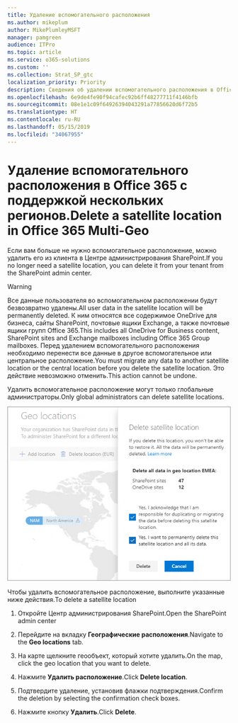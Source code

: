 ```yaml
---
title: Удаление вспомогательного расположения
ms.author: mikeplum
author: MikePlumleyMSFT
manager: pamgreen
audience: ITPro
ms.topic: article
ms.service: o365-solutions
ms.custom: ''
ms.collection: Strat_SP_gtc
localization_priority: Priority
description: Сведения об удалении вспомогательного расположения в Office 365 с поддержкой нескольких регионов.
ms.openlocfilehash: 6e9de4fe90f94cafec92b6ff48277711f4146bfb
ms.sourcegitcommit: 08e1e1c09f64926394043291a77856620d6f72b5
ms.translationtype: HT
ms.contentlocale: ru-RU
ms.lasthandoff: 05/15/2019
ms.locfileid: "34067955"
---
```

# <a name="delete-a-satellite-location-in-office-365-multi-geo"></a><span data-ttu-id="999bb-103">Удаление вспомогательного расположения в Office 365 с поддержкой нескольких регионов.</span><span class="sxs-lookup"><span data-stu-id="999bb-103">Delete a satellite location in Office 365 Multi-Geo</span></span>

<span data-ttu-id="999bb-104">Если вам больше не нужно вспомогательное расположение, можно удалить его из клиента в Центре администрирования SharePoint.</span><span class="sxs-lookup"><span data-stu-id="999bb-104">If you no longer need a satellite location, you can delete it from your tenant from the SharePoint admin center.</span></span>

> [!WARNING]
> <span data-ttu-id="999bb-105">Все данные пользователя во вспомогательном расположении будут безвозвратно удалены.</span><span class="sxs-lookup"><span data-stu-id="999bb-105">All user data in the satellite location will be permanently deleted.</span></span> <span data-ttu-id="999bb-106">К ним относятся все содержимое OneDrive для бизнеса, сайты SharePoint, почтовые ящики Exchange, а также почтовые ящики групп Office 365.</span><span class="sxs-lookup"><span data-stu-id="999bb-106">This includes all OneDrive for Business content, SharePoint sites and Exchange mailboxes including Office 365 Group mailboxes.</span></span> <span data-ttu-id="999bb-107">Перед удалением вспомогательного расположения необходимо перенести все данные в другое вспомогательное или центральное расположение.</span><span class="sxs-lookup"><span data-stu-id="999bb-107">You must migrate any data to another satellite location or the central location before you delete the satellite location.</span></span> <span data-ttu-id="999bb-108">Это действие невозможно отменить.</span><span class="sxs-lookup"><span data-stu-id="999bb-108">This action cannot be undone.</span></span>

<span data-ttu-id="999bb-109">Удалить вспомогательное расположение могут только глобальные администраторы.</span><span class="sxs-lookup"><span data-stu-id="999bb-109">Only global administrators can delete satellite locations.</span></span>

![Снимок экрана: Центр администрирования с поддержкой нескольких регионов с отображением пользовательского интерфейса для удаления географического расположения](media/multi-geo-delete-satellite-location.png)

<span data-ttu-id="999bb-111">Чтобы удалить вспомогательное расположение, выполните указанные ниже действия.</span><span class="sxs-lookup"><span data-stu-id="999bb-111">To delete a satellite location</span></span>

1. <span data-ttu-id="999bb-112">Откройте Центр администрирования SharePoint.</span><span class="sxs-lookup"><span data-stu-id="999bb-112">Open the SharePoint admin center</span></span>

2. <span data-ttu-id="999bb-113">Перейдите на вкладку **Географические расположения**.</span><span class="sxs-lookup"><span data-stu-id="999bb-113">Navigate to the **Geo locations** tab.</span></span>

3. <span data-ttu-id="999bb-114">На карте щелкните геообъект, который хотите удалить.</span><span class="sxs-lookup"><span data-stu-id="999bb-114">On the map, click the geo location that you want to delete.</span></span>

4. <span data-ttu-id="999bb-115">Нажмите **Удалить расположение**.</span><span class="sxs-lookup"><span data-stu-id="999bb-115">Click **Delete location**.</span></span>

5. <span data-ttu-id="999bb-116">Подтвердите удаление, установив флажки подтверждения.</span><span class="sxs-lookup"><span data-stu-id="999bb-116">Confirm the deletion by selecting the confirmation check boxes.</span></span>

6. <span data-ttu-id="999bb-117">Нажмите кнопку **Удалить**.</span><span class="sxs-lookup"><span data-stu-id="999bb-117">Click **Delete**.</span></span>
